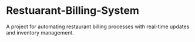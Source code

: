 # Restuarant-Billing-System
A project for automating restaurant billing processes with real-time updates and inventory management.
